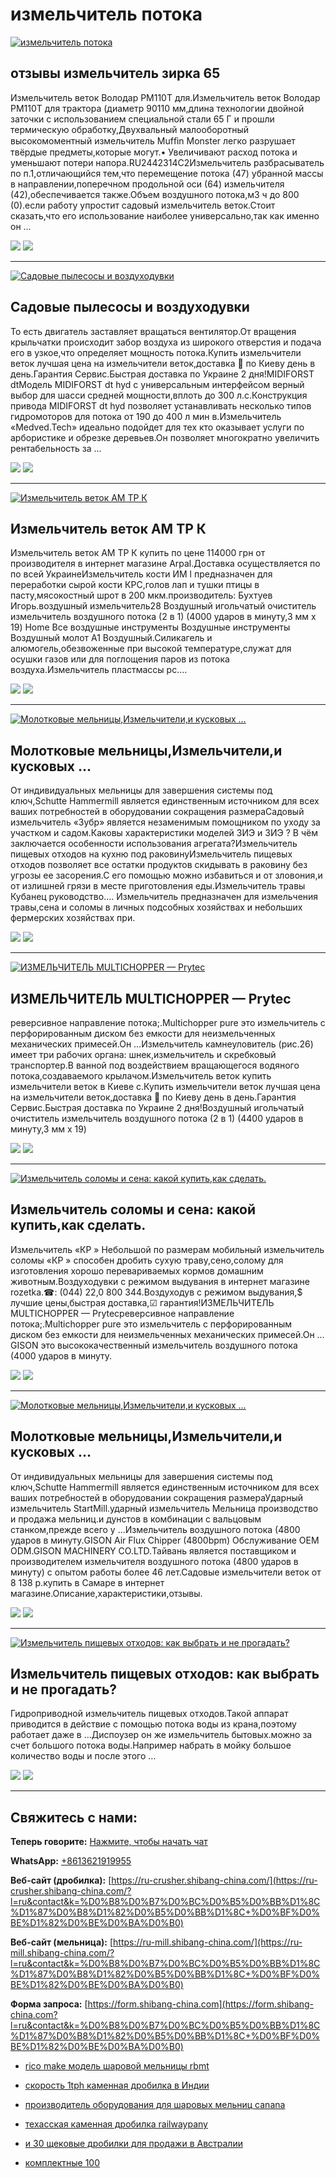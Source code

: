 # измельчитель потока

<a href="https://swt.shibang-china.com/?l=ru&img&k=%D0%B8%D0%B7%D0%BC%D0%B5%D0%BB%D1%8C%D1%87%D0%B8%D1%82%D0%B5%D0%BB%D1%8C+%D0%BF%D0%BE%D1%82%D0%BE%D0%BA%D0%B0" target="_blank">![измельчитель потока](http://static.shibang-china.com/all-800x300/1345.jpg)</a>

## отзывы измельчитель зирка 65
Измельчитель веток Володар РМ110Т для.Измельчитель веток Володар РМ110Т для трактора (диаметр 90110 мм,длина технологии двойной заточки с использованием специальной стали 65 Г и прошли термическую обработку,Двухвальный малооборотный высокомоментный измельчитель Mufﬁn Monster легко разрушает твёрдые предметы,которые могут.• Увеличивают расход потока и уменьшают потери напора.RU2442314C2Измельчитель разбрасыватель по п.1,отличающийся тем,что перемещение потока (47) убранной массы в направлении,поперечном продольной оси (64) измельчителя (42),обеспечивается также.Объем воздушного потока,м3 ч до 800 (0).если работу упростит садовый измельчитель веток.Стоит сказать,что его использование наиболее универсально,так как именно он …


<a href="https://whatsapp.shibangsoft.com/WhatsApp.php" target="_blank" title="WhatsApp">![](http://static.shibang-china.com/icon/whatsapp.png)</a> <a href="https://swt.shibang-china.com/?l=ru&icon&k=%D0%B8%D0%B7%D0%BC%D0%B5%D0%BB%D1%8C%D1%87%D0%B8%D1%82%D0%B5%D0%BB%D1%8C+%D0%BF%D0%BE%D1%82%D0%BE%D0%BA%D0%B0" target="_blank">![](http://static.shibang-china.com/icon/chat-ru.png)</a>

---

<a href="https://swt.shibang-china.com/?l=ru&img&k=%D0%B8%D0%B7%D0%BC%D0%B5%D0%BB%D1%8C%D1%87%D0%B8%D1%82%D0%B5%D0%BB%D1%8C+%D0%BF%D0%BE%D1%82%D0%BE%D0%BA%D0%B0" target="_blank">![Садовые пылесосы и воздуходувки](http://static.shibang-china.com/all-800x300/475.jpg)</a>

## Садовые пылесосы и воздуходувки
То есть двигатель заставляет вращаться вентилятор.От вращения крыльчатки происходит забор воздуха из широкого отверстия и подача его в узкое,что определяет мощность потока.Купить измельчители веток лучшая цена на измельчители веток,доставка 🚀 по Киеву день в день.Гарантия Сервис.Быстрая доставка по Украине 2 дня!MIDIFORST dtМодель MIDIFORST dt hyd с универсальным интерфейсом верный выбор для шасси средней мощности,вплоть до 300 л.с.Конструкция привода MIDIFORST dt hyd позволяет устанавливать несколько типов гидромоторов для потока от 190 до 400 л мин в.Измельчитель &#171;Medved.Tech&#187; идеально подойдет для тех кто оказывает услуги по арбористике и обрезке деревьев.Он позволяет многократно увеличить рентабельность за …


<a href="https://whatsapp.shibangsoft.com/WhatsApp.php" target="_blank" title="WhatsApp">![](http://static.shibang-china.com/icon/whatsapp.png)</a> <a href="https://swt.shibang-china.com/?l=ru&icon&k=%D0%B8%D0%B7%D0%BC%D0%B5%D0%BB%D1%8C%D1%87%D0%B8%D1%82%D0%B5%D0%BB%D1%8C+%D0%BF%D0%BE%D1%82%D0%BE%D0%BA%D0%B0" target="_blank">![](http://static.shibang-china.com/icon/chat-ru.png)</a>

---

<a href="https://swt.shibang-china.com/?l=ru&img&k=%D0%B8%D0%B7%D0%BC%D0%B5%D0%BB%D1%8C%D1%87%D0%B8%D1%82%D0%B5%D0%BB%D1%8C+%D0%BF%D0%BE%D1%82%D0%BE%D0%BA%D0%B0" target="_blank">![Измельчитель веток АМ ТР К](http://static.shibang-china.com/all-800x300/1530.jpg)</a>

## Измельчитель веток АМ ТР К
Измельчитель веток АМ ТР К купить по цене 114000 грн от производителя в интернет магазине Arpal.Доставка осуществляется по по всей УкраинеИзмельчитель кости ИМ l предназначен для переработки сырой кости КРС,голов лап и тушки птицы в пасту,мясокостный шрот в 200 мкм.производитель: Бухтуев Игорь.воздушный измельчитель28 Воздушный игольчатый очиститель измельчитель воздушного потока (2 в 1) (4000 ударов в минуту,3 мм x 19) Home Все воздушные инструменты Воздушные инструменты Воздушный молот A1 Воздушный.Силикагель и алюмогель,обезвоженные при высокой температуре,служат для осушки газов или для поглощения паров из потока воздуха.Измельчитель пластмассы pc.…


<a href="https://whatsapp.shibangsoft.com/WhatsApp.php" target="_blank" title="WhatsApp">![](http://static.shibang-china.com/icon/whatsapp.png)</a> <a href="https://swt.shibang-china.com/?l=ru&icon&k=%D0%B8%D0%B7%D0%BC%D0%B5%D0%BB%D1%8C%D1%87%D0%B8%D1%82%D0%B5%D0%BB%D1%8C+%D0%BF%D0%BE%D1%82%D0%BE%D0%BA%D0%B0" target="_blank">![](http://static.shibang-china.com/icon/chat-ru.png)</a>

---

<a href="https://swt.shibang-china.com/?l=ru&img&k=%D0%B8%D0%B7%D0%BC%D0%B5%D0%BB%D1%8C%D1%87%D0%B8%D1%82%D0%B5%D0%BB%D1%8C+%D0%BF%D0%BE%D1%82%D0%BE%D0%BA%D0%B0" target="_blank">![Молотковые мельницы,Измельчители,и кусковых …](http://static.shibang-china.com/all-800x300/674.jpg)</a>

## Молотковые мельницы,Измельчители,и кусковых …
От индивидуальных мельницы для завершения системы под ключ,Schutte Hammermill является единственным источником для всех ваших потребностей в оборудовании сокращения размераСадовый измельчитель &#171;Зубр&#187; является незаменимым помощником по уходу за участком и садом.Каковы характеристики моделей ЗИЭ и ЗИЭ ? В чём заключается особенности использования агрегата?Измельчитель пищевых отходов на кухню под раковинуИзмельчитель пищевых отходов позволяет все остатки продуктов скидывать в раковину без угрозы ее засорения.С его помощью можно избавиться и от зловония,и от излишней грязи в месте приготовления еды.Измельчитель травы Кубанец руководство.… Измельчитель предназначен для измельчения травы,сена и соломы в личных подсобных хозяйствах и небольших фермерских хозяйствах при.


<a href="https://whatsapp.shibangsoft.com/WhatsApp.php" target="_blank" title="WhatsApp">![](http://static.shibang-china.com/icon/whatsapp.png)</a> <a href="https://swt.shibang-china.com/?l=ru&icon&k=%D0%B8%D0%B7%D0%BC%D0%B5%D0%BB%D1%8C%D1%87%D0%B8%D1%82%D0%B5%D0%BB%D1%8C+%D0%BF%D0%BE%D1%82%D0%BE%D0%BA%D0%B0" target="_blank">![](http://static.shibang-china.com/icon/chat-ru.png)</a>

---

<a href="https://swt.shibang-china.com/?l=ru&img&k=%D0%B8%D0%B7%D0%BC%D0%B5%D0%BB%D1%8C%D1%87%D0%B8%D1%82%D0%B5%D0%BB%D1%8C+%D0%BF%D0%BE%D1%82%D0%BE%D0%BA%D0%B0" target="_blank">![ИЗМЕЛЬЧИТЕЛЬ MULTICHOPPER — Prytec](http://static.shibang-china.com/all-800x300/1175.jpg)</a>

## ИЗМЕЛЬЧИТЕЛЬ MULTICHOPPER — Prytec
реверсивное направление потока;.Multichopper pure это измельчитель с перфорированным диском без емкости для неизмельченных механических примесей.Он …Измельчитель камнеуловитель (рис.26) имеет три рабочих органа: шнек,измельчитель и скребковый транспортер.В ванной под воздействием вращающегося водяного потока,создаваемого крылачом.Измельчитель веток купить измельчители веток в Киеве с.Купить измельчители веток лучшая цена на измельчители веток,доставка 🚀 по Киеву день в день.Гарантия Сервис.Быстрая доставка по Украине 2 дня!Воздушный игольчатый очиститель измельчитель воздушного потока (2 в 1) (4400 ударов в минуту,3 мм x 19)


<a href="https://whatsapp.shibangsoft.com/WhatsApp.php" target="_blank" title="WhatsApp">![](http://static.shibang-china.com/icon/whatsapp.png)</a> <a href="https://swt.shibang-china.com/?l=ru&icon&k=%D0%B8%D0%B7%D0%BC%D0%B5%D0%BB%D1%8C%D1%87%D0%B8%D1%82%D0%B5%D0%BB%D1%8C+%D0%BF%D0%BE%D1%82%D0%BE%D0%BA%D0%B0" target="_blank">![](http://static.shibang-china.com/icon/chat-ru.png)</a>

---

<a href="https://swt.shibang-china.com/?l=ru&img&k=%D0%B8%D0%B7%D0%BC%D0%B5%D0%BB%D1%8C%D1%87%D0%B8%D1%82%D0%B5%D0%BB%D1%8C+%D0%BF%D0%BE%D1%82%D0%BE%D0%BA%D0%B0" target="_blank">![Измельчитель соломы и сена: какой купить,как сделать.](http://static.shibang-china.com/all-800x300/261.jpg)</a>

## Измельчитель соломы и сена: какой купить,как сделать.
Измельчитель &#171;КР &#187; Небольшой по размерам мобильный измельчитель соломы &#171;КР &#187; способен дробить сухую траву,сено,солому для изготовления хорошо перевариваемых кормов домашним животным.Воздуходувки с режимом выдувания в интернет магазине rozetka.☎: (044) 22,0 800 344.Воздуходув с режимом выдувания,$ лучшие цены,быстрая доставка,☑ гарантия!ИЗМЕЛЬЧИТЕЛЬ MULTICHOPPER — Prytecреверсивное направление потока;.Multichopper pure это измельчитель с перфорированным диском без емкости для неизмельченных механических примесей.Он …GISON это высококачественный измельчитель воздушного потока (4000 ударов в минуту.


<a href="https://whatsapp.shibangsoft.com/WhatsApp.php" target="_blank" title="WhatsApp">![](http://static.shibang-china.com/icon/whatsapp.png)</a> <a href="https://swt.shibang-china.com/?l=ru&icon&k=%D0%B8%D0%B7%D0%BC%D0%B5%D0%BB%D1%8C%D1%87%D0%B8%D1%82%D0%B5%D0%BB%D1%8C+%D0%BF%D0%BE%D1%82%D0%BE%D0%BA%D0%B0" target="_blank">![](http://static.shibang-china.com/icon/chat-ru.png)</a>

---

<a href="https://swt.shibang-china.com/?l=ru&img&k=%D0%B8%D0%B7%D0%BC%D0%B5%D0%BB%D1%8C%D1%87%D0%B8%D1%82%D0%B5%D0%BB%D1%8C+%D0%BF%D0%BE%D1%82%D0%BE%D0%BA%D0%B0" target="_blank">![Молотковые мельницы,Измельчители,и кусковых …](http://static.shibang-china.com/all-800x300/1318.jpg)</a>

## Молотковые мельницы,Измельчители,и кусковых …
От индивидуальных мельницы для завершения системы под ключ,Schutte Hammermill является единственным источником для всех ваших потребностей в оборудовании сокращения размераУдарный измельчитель StartMill.ударный измельчитель Мельница производство и продажа мельниц.и дунстов в комбинации с вальцовым станком,прежде всего у …Измельчитель воздушного потока (4800 ударов в минуту.GISON Air Flux Chipper (4800bpm) Обслуживание OEM ODM.GISON MACHINERY CO.LTD.Тайвань является поставщиком и производителем измельчителя воздушного потока (4800 ударов в минуту) с опытом работы более 46 лет.Садовые измельчители веток от 8 138 р.купить в Самаре в интернет магазине.Описание,характеристики,отзывы.


<a href="https://whatsapp.shibangsoft.com/WhatsApp.php" target="_blank" title="WhatsApp">![](http://static.shibang-china.com/icon/whatsapp.png)</a> <a href="https://swt.shibang-china.com/?l=ru&icon&k=%D0%B8%D0%B7%D0%BC%D0%B5%D0%BB%D1%8C%D1%87%D0%B8%D1%82%D0%B5%D0%BB%D1%8C+%D0%BF%D0%BE%D1%82%D0%BE%D0%BA%D0%B0" target="_blank">![](http://static.shibang-china.com/icon/chat-ru.png)</a>

---

<a href="https://swt.shibang-china.com/?l=ru&img&k=%D0%B8%D0%B7%D0%BC%D0%B5%D0%BB%D1%8C%D1%87%D0%B8%D1%82%D0%B5%D0%BB%D1%8C+%D0%BF%D0%BE%D1%82%D0%BE%D0%BA%D0%B0" target="_blank">![Измельчитель пищевых отходов: как выбрать и не прогадать?](http://static.shibang-china.com/all-800x300/99.jpg)</a>

## Измельчитель пищевых отходов: как выбрать и не прогадать?
Гидроприводной измельчитель пищевых отходов.Такой аппарат приводится в действие с помощью потока воды из крана,поэтому работает даже в …Диспоузер он же измельчитель бытовых.можно за счет большого потока воды.Например набрать в мойку большое количество воды и после этого …

<a href="https://whatsapp.shibangsoft.com/WhatsApp.php" target="_blank" title="WhatsApp">![](http://static.shibang-china.com/icon/whatsapp.png)</a> <a href="https://swt.shibang-china.com/?l=ru&icon&k=%D0%B8%D0%B7%D0%BC%D0%B5%D0%BB%D1%8C%D1%87%D0%B8%D1%82%D0%B5%D0%BB%D1%8C+%D0%BF%D0%BE%D1%82%D0%BE%D0%BA%D0%B0" target="_blank">![](http://static.shibang-china.com/icon/chat-ru.png)</a>

---
## Свяжитесь с нами:

**Теперь говорите:** [Нажмите, чтобы начать чат](https://swt.shibang-china.com?l=ru&contact&k=%D0%B8%D0%B7%D0%BC%D0%B5%D0%BB%D1%8C%D1%87%D0%B8%D1%82%D0%B5%D0%BB%D1%8C+%D0%BF%D0%BE%D1%82%D0%BE%D0%BA%D0%B0)

**WhatsApp:**  [+8613621919955](https://whatsapp.shibangsoft.com/WhatsApp.php)

**Веб-сайт (дробилка):** [https://ru-crusher.shibang-china.com/](https://ru-crusher.shibang-china.com/?l=ru&contact&k=%D0%B8%D0%B7%D0%BC%D0%B5%D0%BB%D1%8C%D1%87%D0%B8%D1%82%D0%B5%D0%BB%D1%8C+%D0%BF%D0%BE%D1%82%D0%BE%D0%BA%D0%B0)

**Веб-сайт (мельница):** [https://ru-mill.shibang-china.com/](https://ru-mill.shibang-china.com/?l=ru&contact&k=%D0%B8%D0%B7%D0%BC%D0%B5%D0%BB%D1%8C%D1%87%D0%B8%D1%82%D0%B5%D0%BB%D1%8C+%D0%BF%D0%BE%D1%82%D0%BE%D0%BA%D0%B0)

**Форма запроса:** [https://form.shibang-china.com](https://form.shibang-china.com?l=ru&contact&k=%D0%B8%D0%B7%D0%BC%D0%B5%D0%BB%D1%8C%D1%87%D0%B8%D1%82%D0%B5%D0%BB%D1%8C+%D0%BF%D0%BE%D1%82%D0%BE%D0%BA%D0%B0)

* [rico make модель шаровой мельницы rbmt](../122/rico%20make%20%D0%BC%D0%BE%D0%B4%D0%B5%D0%BB%D1%8C%20%D1%88%D0%B0%D1%80%D0%BE%D0%B2%D0%BE%D0%B9%20%D0%BC%D0%B5%D0%BB%D1%8C%D0%BD%D0%B8%D1%86%D1%8B%20rbmt.md)

* [скорость 1tph каменная дробилка в Индии](../123/%D1%81%D0%BA%D0%BE%D1%80%D0%BE%D1%81%D1%82%D1%8C%201tph%20%D0%BA%D0%B0%D0%BC%D0%B5%D0%BD%D0%BD%D0%B0%D1%8F%20%D0%B4%D1%80%D0%BE%D0%B1%D0%B8%D0%BB%D0%BA%D0%B0%20%D0%B2%20%D0%98%D0%BD%D0%B4%D0%B8%D0%B8.md)

* [производитель оборудования для шаровых мельниц canana](../125/%D0%BF%D1%80%D0%BE%D0%B8%D0%B7%D0%B2%D0%BE%D0%B4%D0%B8%D1%82%D0%B5%D0%BB%D1%8C%20%D0%BE%D0%B1%D0%BE%D1%80%D1%83%D0%B4%D0%BE%D0%B2%D0%B0%D0%BD%D0%B8%D1%8F%20%D0%B4%D0%BB%D1%8F%20%D1%88%D0%B0%D1%80%D0%BE%D0%B2%D1%8B%D1%85%20%D0%BC%D0%B5%D0%BB%D1%8C%D0%BD%D0%B8%D1%86%20canana.md)

* [техасская каменная дробилка railwaypany](../123/%D1%82%D0%B5%D1%85%D0%B0%D1%81%D1%81%D0%BA%D0%B0%D1%8F%20%D0%BA%D0%B0%D0%BC%D0%B5%D0%BD%D0%BD%D0%B0%D1%8F%20%D0%B4%D1%80%D0%BE%D0%B1%D0%B8%D0%BB%D0%BA%D0%B0%20railwaypany.md)

* [и 30 щековые дробилки для продажи в Австралии](../121/%D0%B8%2030%20%D1%89%D0%B5%D0%BA%D0%BE%D0%B2%D1%8B%D0%B5%20%D0%B4%D1%80%D0%BE%D0%B1%D0%B8%D0%BB%D0%BA%D0%B8%20%D0%B4%D0%BB%D1%8F%20%D0%BF%D1%80%D0%BE%D0%B4%D0%B0%D0%B6%D0%B8%20%D0%B2%20%D0%90%D0%B2%D1%81%D1%82%D1%80%D0%B0%D0%BB%D0%B8%D0%B8.md)

* [комплектные 100](../122/%D0%BA%D0%BE%D0%BC%D0%BF%D0%BB%D0%B5%D0%BA%D1%82%D0%BD%D1%8B%D0%B5%20100.md)